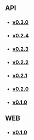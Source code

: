 ## API
* ### [v0.3.0](https://github.com/Chingling152/my-financial-hub/releases/tag/api%2Fv0.3.0)
* ### [v0.2.4](https://github.com/Chingling152/my-financial-hub/releases/tag/api%2Fv0.2.4)
* ### [v0.2.3](https://github.com/Chingling152/my-financial-hub/releases/tag/api%2Fv0.2.3)
* ### [v0.2.2](https://github.com/Chingling152/my-financial-hub/releases/tag/api%2Fv0.2.2)
* ### [v0.2.1](https://github.com/Chingling152/my-financial-hub/releases/tag/api%2Fv0.2.1)
* ### [v0.2.0](https://github.com/Chingling152/my-financial-hub/releases/tag/api%2Fv0.2.0)
* ### [v0.1.0](https://github.com/Chingling152/my-financial-hub/releases/tag/api%2Fv0.1.0)

## WEB
* ### [v0.1.0](https://github.com/Chingling152/my-financial-hub/releases/tag/web%2Fv0.1.0)
